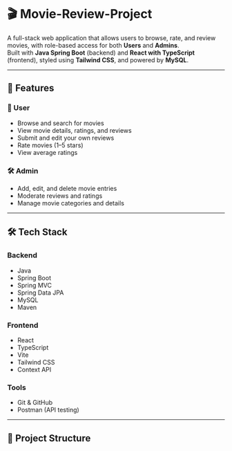 # 🎬 Movie-Review-Project
A full-stack web application that allows users to browse, rate, and review movies, with role-based access for both **Users** and **Admins**.  
Built with **Java Spring Boot** (backend) and **React with TypeScript** (frontend), styled using **Tailwind CSS**, and powered by **MySQL**.

---

## 🚀 Features

### 👤 User
- Browse and search for movies
- View movie details, ratings, and reviews
- Submit and edit your own reviews
- Rate movies (1–5 stars)
- View average ratings

### 🛠️ Admin
- Add, edit, and delete movie entries
- Moderate reviews and ratings
- Manage movie categories and details

---

## 🛠️ Tech Stack

### **Backend**
- Java  
- Spring Boot  
- Spring MVC  
- Spring Data JPA  
- MySQL  
- Maven  

### **Frontend**
- React  
- TypeScript  
- Vite  
- Tailwind CSS  
- Context API  

### **Tools**
- Git & GitHub  
- Postman (API testing)  

---

## 📂 Project Structure

